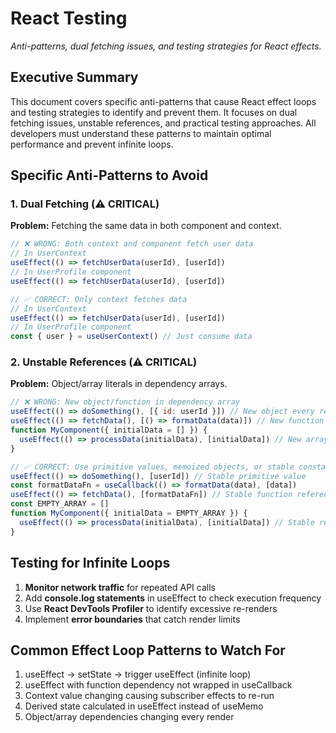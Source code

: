 # React Testing

_Anti-patterns, dual fetching issues, and testing strategies for React effects._

<!-- AI_QUICK_REF
Overview: React anti-patterns and testing strategies for effect hooks
Key Rules: Avoid dual fetching, Use stable references, Test for infinite loops
Avoid: Dual fetching, Unstable references, Object/array literals in dependency arrays
-->

<!-- RELATED_DOCS
Core Patterns: react-loops.md (Effect loop prevention), react-fundamentals.md (Core hook patterns)
Performance: react-antipatterns.md (Performance anti-patterns), react-debugging.md (Debugging techniques)
Quality Rules: code-eslint.md (TypeScript return types and ESLint rules)
Technical Foundation: technical-stack.md (Next.js 15, React 18 config)
-->

## Executive Summary

This document covers specific anti-patterns that cause React effect loops and testing strategies to identify and prevent them. It focuses on dual fetching issues, unstable references, and practical testing approaches. All developers must understand these patterns to maintain optimal performance and prevent infinite loops.

## Specific Anti-Patterns to Avoid

### 1. Dual Fetching (⚠️ CRITICAL)

**Problem:** Fetching the same data in both component and context.

```jsx
// ❌ WRONG: Both context and component fetch user data
// In UserContext
useEffect(() => fetchUserData(userId), [userId])
// In UserProfile component
useEffect(() => fetchUserData(userId), [userId])

// ✅ CORRECT: Only context fetches data
// In UserContext
useEffect(() => fetchUserData(userId), [userId])
// In UserProfile component
const { user } = useUserContext() // Just consume data
```

### 2. Unstable References (⚠️ CRITICAL)

**Problem:** Object/array literals in dependency arrays.

```jsx
// ❌ WRONG: New object/function in dependency array
useEffect(() => doSomething(), [{ id: userId }]) // New object every render
useEffect(() => fetchData(), [() => formatData(data)]) // New function every render
function MyComponent({ initialData = [] }) {
  useEffect(() => processData(initialData), [initialData]) // New array reference!
}

// ✅ CORRECT: Use primitive values, memoized objects, or stable constants
useEffect(() => doSomething(), [userId]) // Stable primitive value
const formatDataFn = useCallback(() => formatData(data), [data])
useEffect(() => fetchData(), [formatDataFn]) // Stable function reference
const EMPTY_ARRAY = []
function MyComponent({ initialData = EMPTY_ARRAY }) {
  useEffect(() => processData(initialData), [initialData]) // Stable reference
}
```

## Testing for Infinite Loops

1. **Monitor network traffic** for repeated API calls
2. Add **console.log statements** in useEffect to check execution frequency
3. Use **React DevTools Profiler** to identify excessive re-renders
4. Implement **error boundaries** that catch render limits

## Common Effect Loop Patterns to Watch For

1. useEffect → setState → trigger useEffect (infinite loop)
2. useEffect with function dependency not wrapped in useCallback
3. Context value changing causing subscriber effects to re-run
4. Derived state calculated in useEffect instead of useMemo
5. Object/array dependencies changing every render
